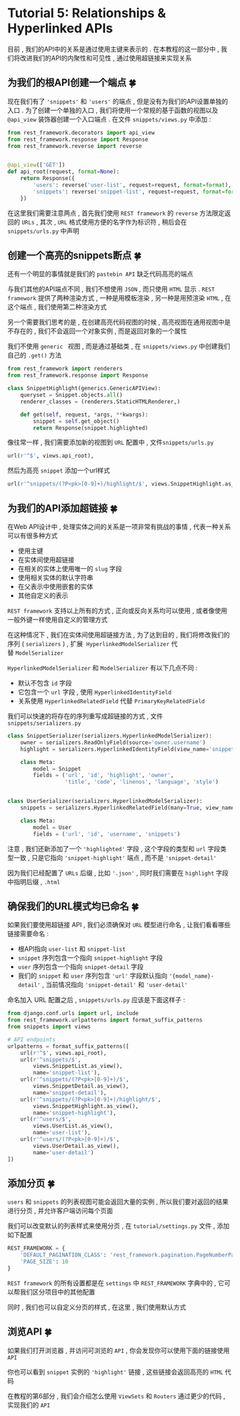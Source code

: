 # Tutorial 5: Relationships & Hyperlinked APIs

目前 , 我们的API中的关系是通过使用主键来表示的 . 在本教程的这一部分中 , 我们将改进我们的API的内聚性和可见性 , 通过使用超链接来实现关系 


<extoc></extoc>

## 为我们的根API创建一个端点  🍀

现在我们有了 `'snippets'` 和 `'users'` 的端点 , 但是没有为我们的API设置单独的入口 . 为了创建一个单独的入口 , 我们将使用一个常规的基于函数的视图以及 `@api_view` 装饰器创建一个入口端点 . 在文件 `snippets/views.py` 中添加 :

```python
from rest_framework.decorators import api_view
from rest_framework.response import Response
from rest_framework.reverse import reverse


@api_view(['GET'])
def api_root(request, format=None):
    return Response({
        'users': reverse('user-list', request=request, format=format),
        'snippets': reverse('snippet-list', request=request, format=format)
    })
```

在这里我们需要注意两点 , 首先我们使用 `REST framework` 的 `reverse` 方法限定返回的 `URLs` , 其次 , `URL` 格式使用方便的名字作为标识符 , 稍后会在 `snippets/urls.py` 中声明

## 创建一个高亮的snippets断点  🍀

还有一个明显的事情就是我们的 `pastebin API` 缺乏代码高亮的端点

与我们其他的API端点不同 , 我们不想使用 `JSON` , 而只使用 `HTML` 显示 . `REST framework` 提供了两种渲染方式 , 一种是用模板渲染 , 另一种是用预渲染 `HTML` , 在这个端点 , 我们使用第二种渲染方式

另一个需要我们思考的是 , 在创建高亮代码视图的时候 , 高亮视图在通用视图中是不存在的 , 我们不会返回一个对象实例 , 而是返回对象的一个属性

我们不使用 `generic ` 视图 , 而是通过基础类 , 在 `snippets/views.py` 中创建我们自己的 `.get()` 方法

```python
from rest_framework import renderers
from rest_framework.response import Response

class SnippetHighlight(generics.GenericAPIView):
    queryset = Snippet.objects.all()
    renderer_classes = (renderers.StaticHTMLRenderer,)

    def get(self, request, *args, **kwargs):
        snippet = self.get_object()
        return Response(snippet.highlighted)
```

像往常一样 , 我们需要添加新的视图到 `URL` 配置中 , 文件`snippets/urls.py` 

```python
url(r'^$', views.api_root),
```

然后为高亮 `snippet` 添加一个url样式

```python
url(r'^snippets/(?P<pk>[0-9]+)/highlight/$', views.SnippetHighlight.as_view()),
```

## 为我们的API添加超链接  🍀

在Web API设计中 , 处理实体之间的关系是一项非常有挑战的事情 , 代表一种关系可以有很多种方式

- 使用主键
- 在实体间使用超链接
- 在相关的实体上使用唯一的 `slug` 字段
- 使用相关实体的默认字符串
- 在父表示中使用嵌套的实体
- 其他自定义的表示

`REST framework` 支持以上所有的方式 , 正向或反向关系均可以使用 , 或者像使用一般外键一样使用自定义的管理方式

在这种情况下 , 我们在实体间使用超链接方法 , 为了达到目的 , 我们将修改我们的序列 ( `serializers` ) , 扩展  `HyperlinkedModelSerializer` 代替 `ModelSerializer`

`HyperlinkedModelSerializer` 和 `ModelSerializer` 有以下几点不同 : 

- 默认不包含 `id` 字段
- 它包含一个 `url` 字段 , 使用 `HyperlinkedIdentityField` 
- 关系使用 `HyperlinkedRelatedField` 代替 `PrimaryKeyRelatedField` 

我们可以快速的将存在的序列重写成超链接的方式 , 文件 `snippets/serializers.py` 

```python
class SnippetSerializer(serializers.HyperlinkedModelSerializer):
    owner = serializers.ReadOnlyField(source='owner.username')
    highlight = serializers.HyperlinkedIdentityField(view_name='snippet-highlight', format='html')

    class Meta:
        model = Snippet
        fields = ('url', 'id', 'highlight', 'owner',
                  'title', 'code', 'linenos', 'language', 'style')


class UserSerializer(serializers.HyperlinkedModelSerializer):
    snippets = serializers.HyperlinkedRelatedField(many=True, view_name='snippet-detail', read_only=True)

    class Meta:
        model = User
        fields = ('url', 'id', 'username', 'snippets')
```

注意 , 我们还新添加了一个 `'highlighted'` 字段 , 这个字段的类型和 `url` 字段类型一致 , 只是它指向 `'snippet-highlight'` 端点 , 而不是 `'snippet-detail'` 

因为我们已经配置了 `URLs` 后缀 , 比如 `'.json'` , 同时我们需要在 `highlight` 字段中指明后缀 , `.html` 

## 确保我们的URL模式均已命名  🍀

如果我们要使用超链接 API , 我们必须确保对 `URL` 模型进行命名 , 让我们看看哪些链接需要命名 : 

- 根API指向 `user-list` 和 `snippet-list`
- `snippet` 序列包含一个指向 `snippet-highlight` 字段
- `user` 序列包含一个指向 `snippet-detail` 字段
- 我们的 `snippet` 和 `user` 序列包含 `'url'` 字段默认指向 `'{model_name}-detail'` , 当前情况指向 `'snippet-detail'` 和 `'user-detail'` 

命名加入 URL 配置之后 , `snippets/urls.py` 应该是下面这样子 : 

```python
from django.conf.urls import url, include
from rest_framework.urlpatterns import format_suffix_patterns
from snippets import views

# API endpoints
urlpatterns = format_suffix_patterns([
    url(r'^$', views.api_root),
    url(r'^snippets/$',
        views.SnippetList.as_view(),
        name='snippet-list'),
    url(r'^snippets/(?P<pk>[0-9]+)/$',
        views.SnippetDetail.as_view(),
        name='snippet-detail'),
    url(r'^snippets/(?P<pk>[0-9]+)/highlight/$',
        views.SnippetHighlight.as_view(),
        name='snippet-highlight'),
    url(r'^users/$',
        views.UserList.as_view(),
        name='user-list'),
    url(r'^users/(?P<pk>[0-9]+)/$',
        views.UserDetail.as_view(),
        name='user-detail')
])
```

## 添加分页  🍀

`users` 和 `snippets` 的列表视图可能会返回大量的实例 , 所以我们要对返回的结果进行分页 , 并允许客户端访问每个页面

我们可以改变默认的列表样式来使用分页 , 在 `tutorial/settings.py` 文件 , 添加如下配置 

```python
REST_FRAMEWORK = {
    'DEFAULT_PAGINATION_CLASS': 'rest_framework.pagination.PageNumberPagination',
    'PAGE_SIZE': 10
}
```

`REST framework` 的所有设置都是在 `settings` 中 `REST_FRAMEWORK` 字典中的 , 它可以帮我们区分项目中的其他配置

同时 , 我们也可以自定义分页的样式 , 在这里 , 我们使用默认方式

## 浏览API  🍀

如果我们打开浏览器 , 并访问可浏览的 `API` , 你会发现你可以使用下面的链接使用 `API` 

你也可以看到 `snippet` 实例的 `'highlight'` 链接 , 这些链接会返回高亮的 `HTML` 代码

在教程的第6部分 , 我们会介绍怎么使用 `ViewSets` 和 `Routers` 通过更少的代码 , 实现我们的 `API`